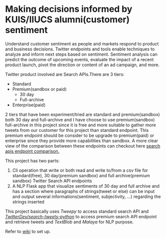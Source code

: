 # Making decisions informed by KUIS/IIUCS alumni(customer) sentiment

Understand customer sentiment as people and markets respond to product and business decisions. Twitter endpoints and tools enable techniques to analyze and inform next steps based on sentiment. Sentiment analysis can predict the outcome of upcoming events, evaluate the impact of a recent product launch, pivot the direction or content of an ad campaign, and more.

Twitter product involved are Search APIs.There are 3 tiers:
- Standard
- Premium(sandbox or paid)
  - 30 day
  - Full-archive
- Enterprise(paid)

2 tiers that have been experiment/tried are standard and premium(sandbox) both 30 day and full-archive and I have choose to use premium(sandbox) full-archive in this project since it is free and more suitable to gather more tweets from our customer for this project than standard endpoint. This premium endpoint should be consider to be upgrade to premium(paid) or enterprise since they provide more capabilities than sandbox. A more clear view of the comparison between these endpoints can checkout here [search apis endpoint comparison.](https://developer.twitter.com/en/docs/tweets/search/overview)

This project has two parts:
1. Cli operation that write or both read and write to/from a csv file for standard(free), 30 day(premium sandbox) and full archive(premium sandbox) Twitter Search API endpoints
2. A NLP Flask app that visualize sentiments of 30 day and full archive and has a section where paragraphs of strings(tweet or else) can be input and output several informations(sentiment, subjectivity, ...) regarding the strings inserted

This project basically uses _Tweepy_ to access standard search API and [_TwitterDev/search-tweets-python_](https://github.com/twitterdev/search-tweets-python) to access premium search API endpoint and retrieve tweets and _TextBlob_ and _Malaya_ for NLP purpose.

Refer to [wiki](https://github.com/AreRex14/kuis-twitter-sentiment-analysis/wiki) to set up.
